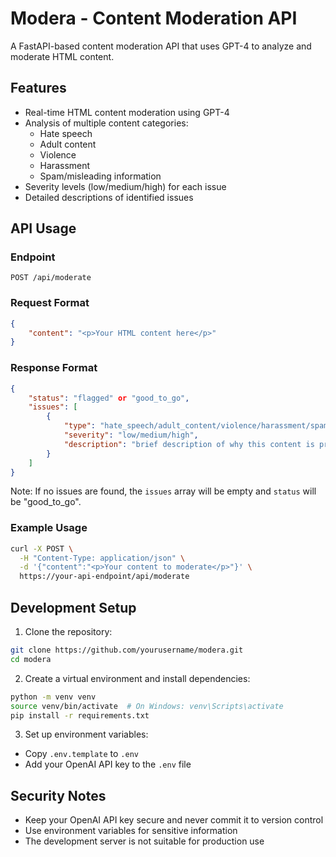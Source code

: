 # Modera - Content Moderation API

A FastAPI-based content moderation API that uses GPT-4 to analyze and moderate HTML content.

## Features

- Real-time HTML content moderation using GPT-4
- Analysis of multiple content categories:
  - Hate speech
  - Adult content
  - Violence
  - Harassment
  - Spam/misleading information
- Severity levels (low/medium/high) for each issue
- Detailed descriptions of identified issues

## API Usage

### Endpoint

```
POST /api/moderate
```

### Request Format

```json
{
    "content": "<p>Your HTML content here</p>"
}
```

### Response Format

```json
{
    "status": "flagged" or "good_to_go",
    "issues": [
        {
            "type": "hate_speech/adult_content/violence/harassment/spam",
            "severity": "low/medium/high",
            "description": "brief description of why this content is problematic"
        }
    ]
}
```

Note: If no issues are found, the `issues` array will be empty and `status` will be "good_to_go".

### Example Usage

```bash
curl -X POST \
  -H "Content-Type: application/json" \
  -d '{"content":"<p>Your content to moderate</p>"}' \
  https://your-api-endpoint/api/moderate
```

## Development Setup

1. Clone the repository:
```bash
git clone https://github.com/yourusername/modera.git
cd modera
```

2. Create a virtual environment and install dependencies:
```bash
python -m venv venv
source venv/bin/activate  # On Windows: venv\Scripts\activate
pip install -r requirements.txt
```

3. Set up environment variables:
- Copy `.env.template` to `.env`
- Add your OpenAI API key to the `.env` file

## Security Notes

- Keep your OpenAI API key secure and never commit it to version control
- Use environment variables for sensitive information
- The development server is not suitable for production use